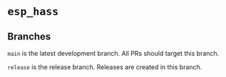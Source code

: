 # `esp_hass`

## Branches

`main` is the latest development branch. All PRs should target this branch.

`release` is the release branch. Releases are created in this branch.
